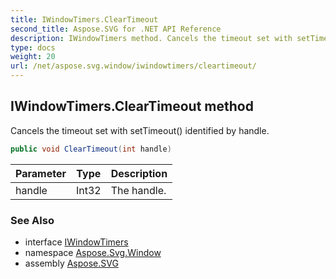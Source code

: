 ```yaml
---
title: IWindowTimers.ClearTimeout
second_title: Aspose.SVG for .NET API Reference
description: IWindowTimers method. Cancels the timeout set with setTimeout identified by handle
type: docs
weight: 20
url: /net/aspose.svg.window/iwindowtimers/cleartimeout/
---
```

## IWindowTimers.ClearTimeout method

Cancels the timeout set with setTimeout() identified by handle.

```csharp
public void ClearTimeout(int handle)
```

| Parameter | Type | Description |
| --- | --- | --- |
| handle | Int32 | The handle. |

### See Also

* interface [IWindowTimers](../)
* namespace [Aspose.Svg.Window](../../iwindowtimers/)
* assembly [Aspose.SVG](../../../)
